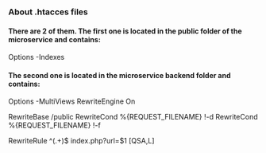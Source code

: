 ### About .htacces files

#### There are 2 of them. The first one is located in the public folder of the microservice and contains:

 Options -Indexes


#### The second one is located in the microservice backend folder and contains:

 Options -MultiViews
 RewriteEngine On

 RewriteBase /public
 RewriteCond %{REQUEST_FILENAME} !-d
 RewriteCond %{REQUEST_FILENAME} !-f

 RewriteRule ^(.+)$ index.php?url=$1 [QSA,L]

